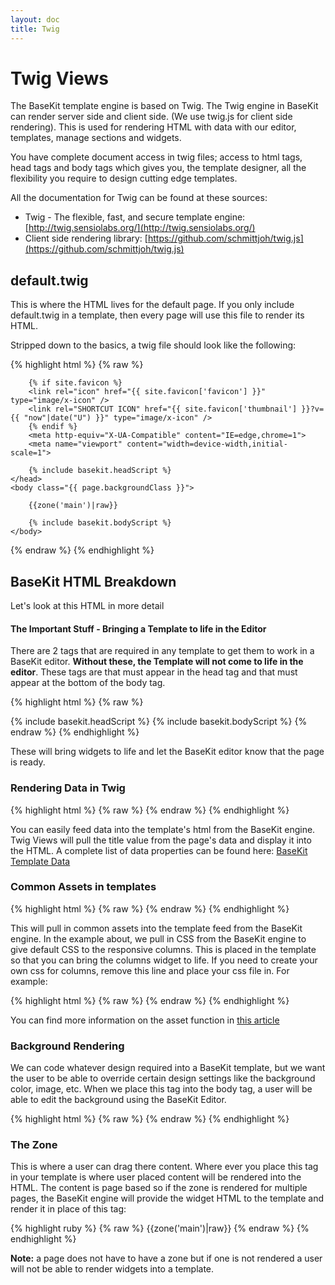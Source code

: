 ```yaml
---
layout: doc
title: Twig
---
```


# Twig Views

The BaseKit template engine is based on Twig. The Twig engine in BaseKit can render server side and client side. (We use twig.js for client side rendering). This is used for rendering HTML with data with our editor, templates, manage sections and widgets.

You have complete document access in twig files; access to html tags, head tags and body tags which gives you, the template designer, all the flexibility you require to design cutting edge templates.

All the documentation for Twig can be found at these sources:

* Twig - The flexible, fast, and secure template engine: [http://twig.sensiolabs.org/](http://twig.sensiolabs.org/)
* Client side rendering library: [https://github.com/schmittjoh/twig.js](https://github.com/schmittjoh/twig.js)

## default.twig

This is where the HTML lives for the default page. If you only include default.twig in a template, then every page will use this file to render its HTML.

Stripped down to the basics, a twig file should look like the following:

{% highlight html %}
{% raw %}
<!doctype html>
<html>
	<head>
		<meta charset="utf-8" />
		<title>{{ page.title }}</title>
		<meta name="keywords" content="{{ page.keywords }}" />
		<meta name="description" content="{{ page.description }}" />
		<meta http-equiv="content-language" content="{{ page.seoLang }}" />
	
		{% if site.favicon %}
		<link rel="icon" href="{{ site.favicon['favicon'] }}" type="image/x-icon" />
		<link rel="SHORTCUT ICON" href="{{ site.favicon['thumbnail'] }}?v={{ "now"|date("U") }}" type="image/x-icon" />
		{% endif %}
		<meta http-equiv="X-UA-Compatible" content="IE=edge,chrome=1">
		<meta name="viewport" content="width=device-width,initial-scale=1">
	
		{% include basekit.headScript %}
	</head>
	<body class="{{ page.backgroundClass }}">
	
		{{zone('main')|raw}}
	
		{% include basekit.bodyScript %}
	</body>
</html>
{% endraw %}
{% endhighlight %}

## BaseKit HTML Breakdown

Let's look at this HTML in more detail

#### The Important Stuff - Bringing a Template to life in the Editor

There are 2 tags that are required in any template to get them to work in a BaseKit editor. **Without these, the Template will not come to life in the editor**. These tags are that must appear in the head tag and that must appear at the bottom of the body tag.

{% highlight html %}
{% raw %}
<!doctype html>
<html>
	<head>
		{% include basekit.headScript %}
	</head>
	<body>
		{% include basekit.bodyScript %}
	</body>
</html>
{% endraw %}
{% endhighlight %}

These will bring widgets to life and let the BaseKit editor know that the page is ready.

### Rendering Data in Twig

{% highlight html %}
{% raw %}
	<title>{{ page.title }}</title>
{% endraw %}
{% endhighlight %}

You can easily feed data into the template's html from the BaseKit engine. Twig Views will pull the title value from the page's data and display it into the HTML. A complete list of data properties can be found here: [BaseKit Template Data](/data/)


### Common Assets in templates

{% highlight html %}
{% raw %}
	<link rel="stylesheet" href="//{/{{env.assetDomain}}/templates/common/responsive-columns.css" />
{% endraw %}
{% endhighlight %}

This will pull in common assets into the template feed from the BaseKit engine. In the example about, we pull in CSS from the BaseKit engine to give default CSS to the responsive columns. This is placed in the template so that you can bring the columns widget to life. If you need to create your own css for columns, remove this line and place your css file in. For example:

{% highlight html %}
{% raw %}
	<link rel="stylesheet" href="{{asset('/css/responsive-columns.css')}}" />
{% endraw %}
{% endhighlight %}

You can find more information on the asset function in [this article](/templating/assets/#asset--image-functions/)

### Background Rendering

We can code whatever design required into a BaseKit template, but we want the user to be able to override certain design settings like the background color, image, etc. When we place this tag into the body tag, a user will be able to edit the background using the BaseKit Editor.

{% highlight html %}
{% raw %}
	<body class="{{ page.backgroundClass }}">
{% endraw %}
{% endhighlight %}

### The Zone

This is where a user can drag there content. Where ever you place this tag in your template is where user placed content will be rendered into the HTML. The content is page based so if the zone is rendered for multiple pages, the BaseKit engine will provide the widget HTML to the template and render it in place of this tag:

{% highlight ruby %}
{% raw %}
	{{zone('main')|raw}}
{% endraw %}
{% endhighlight %}

**Note:** a page does not have to have a zone but if one is not rendered a user will not be able to render widgets into a template.